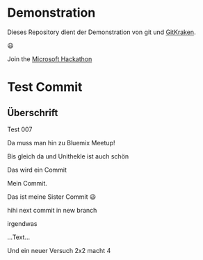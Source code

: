 # Demonstration

Dieses Repository dient der Demonstration von git und [GitKraken](https://www.gitkraken.com/).

:smiley:

Join the [Microsoft Hackathon](https://www.microsoft.com/de-de/aktionen/hackathon/)

# Test Commit

## Überschrift

Test 007

Da muss man hin zu Bluemix Meetup!

Bis gleich da und Unithekle ist auch schön

Das wird ein Commit

Mein Commit.

Das ist meine Sister Commit :smiley:

hihi next commit in new branch

irgendwas

...Text...

Und ein neuer Versuch
2x2 macht 4
